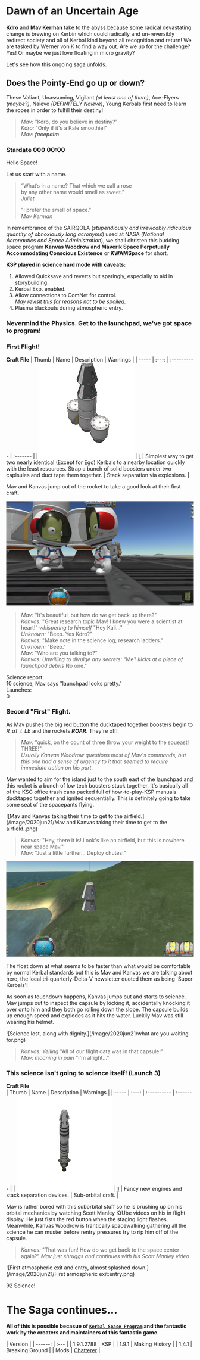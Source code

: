 # Dawn of an Uncertain Age

**Kdro** and **Mav Kerman** take to the abyss because some radical devastating change is brewing on Kerbin which could radically and un-reversibly redirect society and all of Kerbal kind beyond all recognition and return! We are tasked by Werner von K to find a way out. Are we up for the challenge? Yes! Or maybe we just love floating in micro gravity? 

Let's see how this ongoing saga unfolds.

## Does the Pointy-End go up or down?

These Valiant, Unassuming, Vigilant _(at least one of them)_, Ace-Flyers _(maybe?)_, Naieve _(DEFINITELY Naieve)_, Young Kerbals first need to learn the ropes in order to fulfill their destiny!

>_Mav:_ "Kdro, do you believe in destiny?"  
>_Kdro:_ "Only if it's a Kale smoothie!"  
>_Mav:_ ***facepalm***  

### Stardate 000 00:00

Hello Space! 

Let us start with a name. 
 
>“What’s in a name? That which we call a rose  
>by any other name would smell as sweet.”  
>_Juliet_  
> 
>"I prefer the smell of space."  
>_Mav Kerman_  
 
In remembrance of the SAIRQOLA (_stupendiously and irrevicably ridiculous quantity of obnoxiously long acronyms_) used at NASA (_National Aeronautics and Space Administration_), we shall christen this budding space program **Kanvas Woodrow and Maverik Space Perpetually Accommodating Conscious Existence** or **KWAMSpace** for short.  
 
**KSP played in science hard mode with caveats:**  
1. Allowed Quicksave and reverts but sparingly, especially to aid in storybuilding.  
2. Kerbal Exp. enabled.  
3. Allow connections to ComNet for control.  
 _May revisit this for reasons not to be spoiled._  
4. Plasma blackouts during atmospheric entry.  
 
### Nevermind the Physics. Get to the launchpad, we've got space to program! 

### First Flight! 

**Craft File** 
| Thumb | Name  | Description | Warnings |
| ----- | :---: | :---------- | :------- |
| ![I](/image/craft/KWAMS_VAB_I.png) | [I](/Ships/VAB/I.craft) | Simplest way to get two nearly identical (Except for Ego) Kerbals to a nearby location quickly with the least resources. Strap a bunch of solid boosters under two caplsules and duct tape them together. | Stack separation via explosions. |

Mav and Kanvas jump out of the rocket to take a good look at their first craft.  

![That's nice, but how do we get back in?](/image/2020jun21/deliberations001.png)

 >_Mav:_ "It's beautiful, but how do we get back up there?"  
 >_Kanvas:_ "Great research topic Mav! I knew you were a scientist at heart!" _whispering to himself_ "Hey Kali..."  
 >_Unknown:_ "Beep. Yes Kdro?"  
 >_Kanvas:_ "Make note in the science log; research ladders."  
 >_Unknown:_ "Beep."  
 >_Mav:_ "Who are you talking to?"  
 >_Kanvas: Unwilling to divulge any secrets:_ "Me? _kicks at a piece of launchpad debris_ No one."  

Science report:  
10 science, Mav says "launchpad looks pretty."  
Launches:  
0  

### Second "First" Flight.

As Mav pushes the big red button the ducktaped together boosters begin to _R_aT_t_LE_ and the rockets _**ROAR**_. They're off!  
 
>_Mav:_ "quick, on the count of three throw your weight to the soueast! THREE!"  
*Usually Kanvas Woodrow questions most of Mav's commands, but this one had a sense of urgency to it that seemed to require immediate action on his part.*  
 
Mav wanted to aim for the island just to the south east of the launchpad and this rocket is a bunch of low tech boosters stuck together. It's basically all of the KSC office trash cans packed full of how-to-play-KSP manuals ducktaped together and ignited sequentially. This is definitely going to take some seat of the spacepants flying.  
 
![Mav and Kanvas taking their time to get to the airfield.](/image/2020jun21/Mav and Kanvas taking their time to get to the airfield..png)

>_Kanvas:_ "Hey, there it is! Look's like an airfield, but this is nowhere near space Mav."  
>_Mav:_ "Just a little further... Deploy chutes!"  
 
![Almost there.](/image/2020jun21/Almost.png)

The float down at what seems to be faster than what would be comfortable by normal Kerbal standards but this is Mav and Kanvas we are talking about here, the local tri-quarterly-Delta-V newsletter quoted them as being 'Super Kerbals'!  
 
As soon as touchdown happens, Kanvas jumps out and starts to science. Mav jumps out to inspect the capsule by kicking it, accidentally knocking it over onto him and they both go rolling down the slope. The capsule builds up enough speed and explodes as it hits the water. Luckily Mav was still wearing his helmet.  
 
![Science lost, along with dignity.](/image/2020jun21/what are you waiting for.png)

>_Kanvas:_ _Yelling_ "All of our flight data was in that capsule!"  
>_Mav:_ _moaning in pain_ "I'm alright..."  

### This science isn't going to science itself! (Launch 3)  
**Craft File**  
| Thumb | Name  | Description | Warnings |
| ----- | :---: | :---------- | :------- |
| ![III](/image/craft/KWAMS_VAB_III.png) | [II](/Ships/VAB/III.craft) | Fancy new engines and stack separation devices. | Sub-orbital craft. |

Mav is rather bored with this suborbital stuff so he is brushing up on his orbital mechanics by watching Scott Manley KtUbe videos on his in flight display. He just fists the red button when the staging light flashes. Meanwhile, Kanvas Woodrow is frantically spacewalking gathering all the science he can muster before rentry pressures try to rip him off of the capsule. 

>_Kanvas:_ "That was fun! How do we get back to the space center again?"
>_Mav just shruggs and continues with his Scott Manley video_

![First atmospheric exit and entry, almost splashed down.](/image/2020jun21/First armospheric exit:entry.png)

92 Science!

# The Saga continues...

**All of this is possible becasue of [`Kerbal Space Program`](https://www.kerbalspaceprogram.com) and the fantastic work by the creaters and maintainers of this fantastic game.** 

| Version |
| ------: | :--- |
| 1.9.1.2788  |  KSP |
| 1.9.1  |  Making History |
| 1.4.1  |  Breaking Ground |
| Mods  |  [Chatterer](https://spacedock.info/mod/208/Chatterer) |
